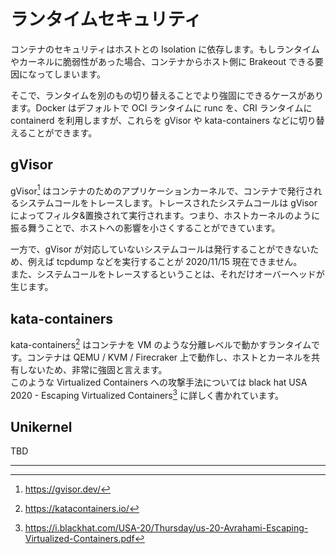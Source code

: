 # ランタイムセキュリティ

コンテナのセキュリティはホストとの Isolation に依存します。もしランタイムやカーネルに脆弱性があった場合、コンテナからホスト側に Brakeout できる要因になってしまいます。  

そこで、ランタイムを別のもの切り替えることでより強固にできるケースがあります。Docker はデフォルトで OCI ランタイムに runc を、CRI ランタイムに containerd を利用しますが、これらを gVisor や kata-containers などに切り替えることができます。

## gVisor

gVisor[^1] はコンテナのためのアプリケーションカーネルで、コンテナで発行されるシステムコールをトレースします。トレースされたシステムコールは gVisor によってフィルタ&置換されて実行されます。つまり、ホストカーネルのように振る舞うことで、ホストへの影響を小さくすることができています。  

一方で、gVisor が対応していないシステムコールは発行することができないため、例えば tcpdump などを実行することが 2020/11/15 現在できません。  
また、システムコールをトレースするということは、それだけオーバーヘッドが生じます。

## kata-containers

kata-containers[^2] はコンテナを VM のような分離レベルで動かすランタイムです。コンテナは QEMU / KVM / Firecraker 上で動作し、ホストとカーネルを共有しないため、非常に強固と言えます。  
このような Virtualized Containers への攻撃手法については black hat USA 2020 - Escaping Virtualized Containers[^3] に詳しく書かれています。

## Unikernel

TBD

---

[^1]: https://gvisor.dev/
[^2]: https://katacontainers.io/
[^3]: https://i.blackhat.com/USA-20/Thursday/us-20-Avrahami-Escaping-Virtualized-Containers.pdf
